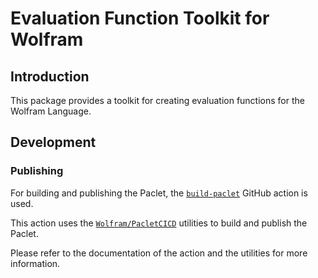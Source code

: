 # Evaluation Function Toolkit for Wolfram

## Introduction

This package provides a toolkit for creating evaluation functions for the Wolfram Language.

## Development

### Publishing

For building and publishing the Paclet, the [`build-paclet`](https://github.com/marketplace/actions/build-paclet) GitHub action is used.

This action uses the [`Wolfram/PacletCICD`](https://resources.wolframcloud.com/PacletRepository/resources/Wolfram/PacletCICD/version/0.36.0/) utilities to build and publish the Paclet.

Please refer to the documentation of the action and the utilities for more information.
